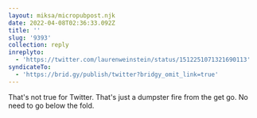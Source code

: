 ```yaml
---
layout: miksa/micropubpost.njk
date: 2022-04-08T02:36:33.092Z
title: ''
slug: '9393'
collection: reply
inreplyto:
  - 'https://twitter.com/laurenweinstein/status/1512251071321690113'
syndicateTo:
  - 'https://brid.gy/publish/twitter?bridgy_omit_link=true'
---
```

That&#39;s not true for Twitter. That&#39;s just a dumpster fire from the get go. No need to go below the fold.

